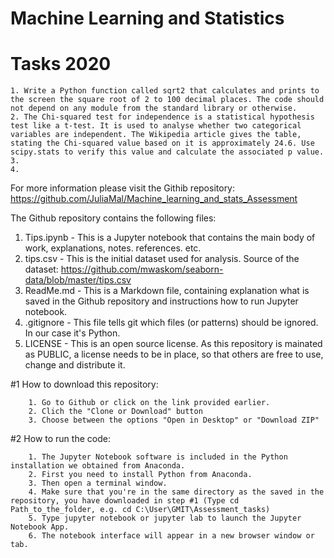# Machine Learning and Statistics

# **Tasks 2020**

    1. Write a Python function called sqrt2 that calculates and prints to the screen the square root of 2 to 100 decimal places. The code should not depend on any module from the standard library or otherwise.
    2. The Chi-squared test for independence is a statistical hypothesis test like a t-test. It is used to analyse whether two categorical variables are independent. The Wikipedia article gives the table, stating the Chi-squared value based on it is approximately 24.6. Use scipy.stats to verify this value and calculate the associated p value.
    3.
    4.



For more information please visit the Githib repository: 
https://github.com/JuliaMal/Machine_learning_and_stats_Assessment

The Github repository contains the following files:
   1. Tips.ipynb - This is a Jupyter notebook that contains the main body of work, explanations, notes. references. etc.
   2. tips.csv - This is the initial dataset used for analysis. Source of the dataset: https://github.com/mwaskom/seaborn-data/blob/master/tips.csv
   3. ReadMe.md - This is a Markdown file, containing explanation what is saved in the Github repository and instructions how to run Jupyter notebook.
   4. .gitignore - This file tells git which files (or patterns) should be ignored. In our case it's Python.
   5. LICENSE - This is an open source license. As this repository is mainated as PUBLIC, a license needs to be in place, so that others are free to use, change and distribute it.

   #1 How to download this repository:

        1. Go to Github or click on the link provided earlier.
        2. Clich the "Clone or Download" button
        3. Choose between the options "Open in Desktop" or "Download ZIP"

   #2 How to run the code:

        1. The Jupyter Notebook software is included in the Python installation we obtained from Anaconda. 
        2. First you need to install Python from Anaconda.
        3. Then open a terminal window.
        4. Make sure that you're in the same directory as the saved in the repository, you have downloaded in step #1 (Type cd Path_to_the_folder, e.g. cd C:\User\GMIT\Assessment_tasks)
        5. Type jupyter notebook or jupyter lab to launch the Jupyter Notebook App.
        6. The notebook interface will appear in a new browser window or tab.
